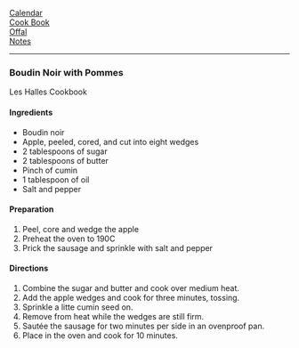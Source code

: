 [Calendar](https://github.com/vmsmith/EDT/blob/master/calendar.md)    
[Cook Book](https://github.com/vmsmith/CookBook/blob/master/README.md)    
[Offal](https://github.com/vmsmith/CookBook/blob/master/offal.md)    
[Notes](https://github.com/vmsmith/CookBook/blob/master/notes.md)   

-----    

### Boudin Noir with Pommes   
Les Halles Cookbook   

#### Ingredients   
* Boudin noir
* Apple, peeled, cored, and cut into eight wedges   
* 2 tablespoons of sugar
* 2 tablespoons of butter
* Pinch of cumin
* 1 tablespoon of oil   
* Salt and pepper   

#### Preparation    
1. Peel, core and wedge the apple   
2. Preheat the oven to 190C
3. Prick the sausage and sprinkle with salt and pepper   

#### Directions   
1. Combine the sugar and butter and cook over medium heat.
2. Add the apple wedges and cook for three minutes, tossing.
3. Sprinkle a litte cumin seed on.
4. Remove from heat while the wedges are still firm.
5. Sautée the sausage for two minutes per side in an ovenproof pan.
6. Place in the oven and cook for 10 minutes.

